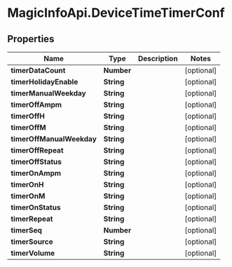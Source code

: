# MagicInfoApi.DeviceTimeTimerConf

## Properties
Name | Type | Description | Notes
------------ | ------------- | ------------- | -------------
**timerDataCount** | **Number** |  | [optional] 
**timerHolidayEnable** | **String** |  | [optional] 
**timerManualWeekday** | **String** |  | [optional] 
**timerOffAmpm** | **String** |  | [optional] 
**timerOffH** | **String** |  | [optional] 
**timerOffM** | **String** |  | [optional] 
**timerOffManualWeekday** | **String** |  | [optional] 
**timerOffRepeat** | **String** |  | [optional] 
**timerOffStatus** | **String** |  | [optional] 
**timerOnAmpm** | **String** |  | [optional] 
**timerOnH** | **String** |  | [optional] 
**timerOnM** | **String** |  | [optional] 
**timerOnStatus** | **String** |  | [optional] 
**timerRepeat** | **String** |  | [optional] 
**timerSeq** | **Number** |  | [optional] 
**timerSource** | **String** |  | [optional] 
**timerVolume** | **String** |  | [optional] 


